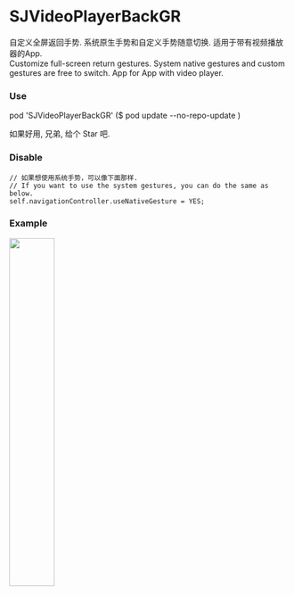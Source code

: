 # SJVideoPlayerBackGR
自定义全屏返回手势. 系统原生手势和自定义手势随意切换. 适用于带有视频播放器的App.    
Customize full-screen return gestures. System native gestures and custom gestures are free to switch. App for App with video player.
   
### Use
pod 'SJVideoPlayerBackGR' ($ pod update --no-repo-update )

如果好用, 兄弟, 给个 Star 吧.

### Disable 
```
// 如果想使用系统手势，可以像下面那样. 
// If you want to use the system gestures, you can do the same as below.
self.navigationController.useNativeGesture = YES;
```
### Example
<img src="https://github.com/changsanjiang/SJVideoPlayerBackGR/blob/master/SJBackGRProject/SJBackGRProject/GestrueSample.gif" width="40%">    



